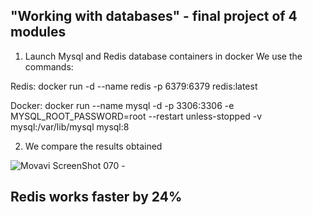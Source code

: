 <h2>"Working with databases" - final project of 4 modules</h2>

1. Launch Mysql and Redis database containers in docker
We use the commands:

Redis: docker run -d --name redis -p 6379:6379 redis:latest 

Docker: docker run --name mysql -d -p 3306:3306 -e MYSQL_ROOT_PASSWORD=root --restart unless-stopped -v mysql:/var/lib/mysql mysql:8

2. We compare the results obtained

![Movavi ScreenShot 070 -](https://user-images.githubusercontent.com/91777043/218772225-792b1ebb-2a02-4781-94f0-13c5ec208b5f.jpg)


<h2>Redis works faster by 24%</h2>
